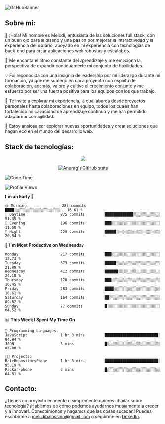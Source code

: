 ![GitHubBanner](https://github.com/MelBalossino/MelBalossino/assets/124601449/c1bfc12f-f708-4d5e-a44c-cbc714e582b2)

## Sobre mi:

🤗 ¡Hola! Mi nombre es Melodi, entusiasta de las soluciones full stack, con un buen ojo para el diseño y una pasión por mejorar la interactividad y la experiencia del usuario, apoyado en mi experiencia con tecnologías de back-end para crear aplicaciones web robustas y escalables.

🚀 Me encanta el ritmo constante del aprendizaje y me emociona la perspectiva de expandir continuamente mi conjunto de habilidades.

💡 Fui reconocida con una insignia de leadership por mi liderazgo durante mi formación, ya que me sumerjo en cada proyecto con espíritu de colaboración, además, valoro y cultivo el crecimiento conjunto y me esfuerzo por ser una fuerza positiva para los equipos con los que trabajo.

💼 Te invito a explorar mi experiencia, la cual abarca desde proyectos personales hasta colaboraciones en equipo, todos los cuales han fortalecido mi capacidad de aprendizaje continuo y me han permitido adaptarme con agilidad.

🤗 Estoy ansiosa por explorar nuevas oportunidades y crear soluciones que hagan eco en el mundo del desarrollo web. 

## Stack de tecnologías:
<p align="center">
  <a href="https://skillicons.dev">
    <img src="https://skillicons.dev/icons?i=js,html,css,react,vite,webpack,redux,nodejs,express,postgres,sequelize,git,github,vscode,figma,materialui,tailwind" />
  </a>
</p>

<div align="center">
  
[![Anurag's GitHub stats](https://github-readme-stats.vercel.app/api?username=melbalossino&count_private=true&show_icons=true&theme=onedark)](https://github.com/anuraghazra/github-readme-stats)
</div>

<!--START_SECTION:waka-->
![Code Time](http://img.shields.io/badge/Code%20Time-18%20hrs%2039%20mins-blue)

![Profile Views](http://img.shields.io/badge/Profile%20Views-54-blue)

**I'm an Early 🐤** 

```text
🌞 Morning                283 commits         ████░░░░░░░░░░░░░░░░░░░░░   16.61 % 
🌆 Daytime                875 commits         █████████████░░░░░░░░░░░░   51.35 % 
🌃 Evening                196 commits         ███░░░░░░░░░░░░░░░░░░░░░░   11.50 % 
🌙 Night                  350 commits         █████░░░░░░░░░░░░░░░░░░░░   20.54 % 
```
📅 **I'm Most Productive on Wednesday** 

```text
Monday                   217 commits         ███░░░░░░░░░░░░░░░░░░░░░░   12.73 % 
Tuesday                  373 commits         █████░░░░░░░░░░░░░░░░░░░░   21.89 % 
Wednesday                412 commits         ██████░░░░░░░░░░░░░░░░░░░   24.18 % 
Thursday                 178 commits         ███░░░░░░░░░░░░░░░░░░░░░░   10.45 % 
Friday                   283 commits         ████░░░░░░░░░░░░░░░░░░░░░   16.61 % 
Saturday                 164 commits         ██░░░░░░░░░░░░░░░░░░░░░░░   09.62 % 
Sunday                   77 commits          █░░░░░░░░░░░░░░░░░░░░░░░░   04.52 % 
```


📊 **This Week I Spent My Time On** 

```text
💬 Programming Languages: 
JavaScript               1 hr 3 mins         ████████████████████████░   94.94 % 
JSON                     3 mins              █░░░░░░░░░░░░░░░░░░░░░░░░   05.06 % 

🐱‍💻 Projects: 
RateRepositoryPhone      1 hr 3 mins         ████████████████████████░   95.19 % 
Packar-phone             3 mins              █░░░░░░░░░░░░░░░░░░░░░░░░   04.81 % 
```

<!--END_SECTION:waka-->

## Contacto:
¿Tienes un proyecto en mente o simplemente quieres charlar sobre tecnología? ¡Hablemos de cómo podemos ayudarnos mutuamente a crecer y a innovar!. Conectémonos y hagamos que las cosas sucedan! Puedes escribirme a melodibalossino@gmail.com o seguirme en [LinkedIn](https://www.linkedin.com/in/melody-balossino-26745021b).


<!--
**MelBalossino/MelBalossino** is a ✨ _special_ ✨ repository because its `README.md` (this file) appears on your GitHub profile.



Here are some ideas to get you started:

- 🔭 I’m currently working on ...
- 🌱 I’m currently learning ...
- 👯 I’m looking to collaborate on ...
- 🤔 I’m looking for help with ...
- 💬 Ask me about ...
- 📫 How to reach me: ...
- 😄 Pronouns: ...
- ⚡ Fun fact: ...
-->

